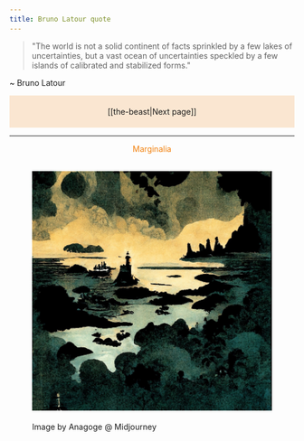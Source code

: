 ```yaml
---
title: Bruno Latour quote
---
```

> "The world is not a solid continent of facts sprinkled by a few lakes of uncertainties, but a vast ocean of uncertainties speckled by a few islands of calibrated and stabilized forms."

~ Bruno Latour


<p style="text-align: center; background-color: #fae6d1; padding: 20px">[[the-beast|Next page]]</p>

<hr>
<p style="text-align: center; color: #f2800d">Marginalia</p>
<figure>  
  <img src="/assets/Bruno Latour quote marginalia.jpg"/>  
  <figcaption>Image by Anagoge @ Midjourney</figcaption>  
</figure>
